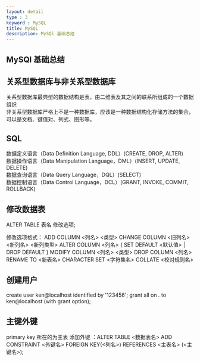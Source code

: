```yaml
---
layout: detail
type : 3
keyword : MySQL
title: MySQL
description: MySQl 基础总结
---
```


## MySQl 基础总结

## 关系型数据库与非关系型数据库

关系型数据库最典型的数据结构是表，由二维表及其之间的联系所组成的一个数据组织  
非关系型数据库严格上不是一种数据库，应该是一种数据结构化存储方法的集合，可以是文档、键值对、列式、图形等。

## SQL

数据定义语言（Data Definition Language, DDL）(CREATE, DROP, ALTER)   
数据操作语言（Data Manipulation Language，DML）(INSERT, UPDATE, DELETE)  
数据查询语言（Data Query Language，DQL）(SELECT)  
数据控制语言（Data Control Language，DCL）(GRANT, INVOKE, COMMIT, ROLLBACK)  

## 修改数据表

 ALTER TABLE 表名 修改选项;
   
 修改选项格式：
   ADD COLUMN <列名> <类型>
   CHANGE COLUMN <旧列名> <新列名> <新列类型>
   ALTER COLUMN <列名> { SET DEFAULT <默认值> | DROP DEFAULT }
   MODIFY COLUMN <列名> <类型>
   DROP COLUMN <列名>
   RENAME TO <新表名>
   CHARACTER SET <字符集名>
   COLLATE <校对规则名> 

## 创建用户
 
create user ken@localhost identified by '123456';
grant all on *.* to ken@localhost (with grant option);

## 主键外键

primary key 所在的为主表
添加外键 ：ALTER TABLE <数据表名> ADD CONSTRAINT <外键名> FOREIGN KEY(<列名>) REFERENCES <主表名> (<主键名>);
